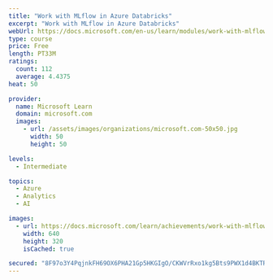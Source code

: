 ```yaml
---
title: "Work with MLflow in Azure Databricks"
excerpt: "Work with MLflow in Azure Databricks"
webUrl: https://docs.microsoft.com/en-us/learn/modules/work-with-mlflow-azure-databricks/
type: course
price: Free
length: PT33M
ratings:
  count: 112
  average: 4.4375
heat: 50

provider:
  name: Microsoft Learn
  domain: microsoft.com
  images:
    - url: /assets/images/organizations/microsoft.com-50x50.jpg
      width: 50
      height: 50

levels:
  - Intermediate

topics:
  - Azure
  - Analytics
  - AI

images:
  - url: https://docs.microsoft.com/learn/achievements/work-with-mlflow-azure-databricks-social.png
    width: 640
    height: 320
    isCached: true

secured: "8F97o3Y4PqjnkFH69OX6PHA21Gp5HKGIgO/CKWVrRxo1kg5Bts9PWX1d4BKTRaNDWox0xM9Mx4Pk/sGINBFN9+i3BZsdq22Izd6ty3XouaCn8Fq8nRes3fQCPzKMzMAW1SOkp46YuBvkWAgWkEhZBzX7XjGpZEEYVUnRmukra90gBgWC4P1jA9dmgmqIBcgbk0q5q5hPKlR5WU0YsUB6ZfKt5/cASyyOzemP/7S0O5OxsDeCPdxgt/UgIF/uagkacmubn85GtQcC9pQ3VqTpLpSiNImzXA394sYfIO7BnAItRZxn6D26/tFfO1YHZNojdvuPHB9QWlMQkeMFOyeDtjQN/Us9vCVobFTUuIEBq6g5pWxrH3WUiqMO0CaNJVtOtE6aLyPuo+4xEGUq1mR4/x8L2WR1PzFlSJP+rnJYiMI=;9QXgCxtcrpm+I4OLbfizew=="
---
```


